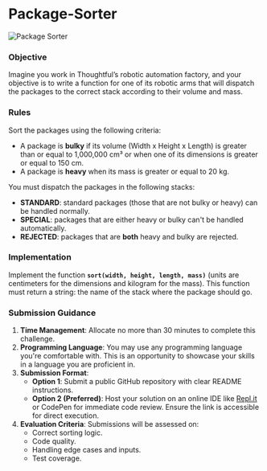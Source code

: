 # Package-Sorter

![Package Sorter](https://thoughtfulautomation.notion.site/image/https%3A%2F%2Fprod-files-secure.s3.us-west-2.amazonaws.com%2F1eec7df9-d484-4330-b2c6-8078b2cdeb0e%2F65e82bd0-dfac-457f-af29-3727fce75c5e%2FUntitled.png?table=block&id=7541fdf1-c832-4358-b64b-6996e182f3de&spaceId=1eec7df9-d484-4330-b2c6-8078b2cdeb0e&width=1420&userId=&cache=v2)

### Objective

Imagine you work in Thoughtful’s robotic automation factory, and your objective is to write a function for one of its robotic arms that will dispatch the packages to the correct stack according to their volume and mass.

### Rules

Sort the packages using the following criteria:

- A package is **bulky** if its volume (Width x Height x Length) is greater than or equal to 1,000,000 cm³ or when one of its dimensions is greater or equal to 150 cm.
- A package is **heavy** when its mass is greater or equal to 20 kg.

You must dispatch the packages in the following stacks:

- **STANDARD**: standard packages (those that are not bulky or heavy) can be handled normally.
- **SPECIAL**: packages that are either heavy or bulky can't be handled automatically.
- **REJECTED**: packages that are **both** heavy and bulky are rejected.

### Implementation

Implement the function **`sort(width, height, length, mass)`** (units are centimeters for the dimensions and kilogram for the mass). This function must return a string: the name of the stack where the package should go.

### Submission Guidance

1. **Time Management**: Allocate no more than 30 minutes to complete this challenge.
2. **Programming Language**: You may use any programming language you're comfortable with. This is an opportunity to showcase your skills in a language you are proficient in.
3. **Submission Format**:
    - **Option 1**: Submit a public GitHub repository with clear README instructions.
    - **Option 2 (Preferred)**: Host your solution on an online IDE like [Repl.it](http://repl.it/) or CodePen for immediate code review. Ensure the link is accessible for direct execution.
4. **Evaluation Criteria**: Submissions will be assessed on:
    - Correct sorting logic.
    - Code quality.
    - Handling edge cases and inputs.
    - Test coverage.